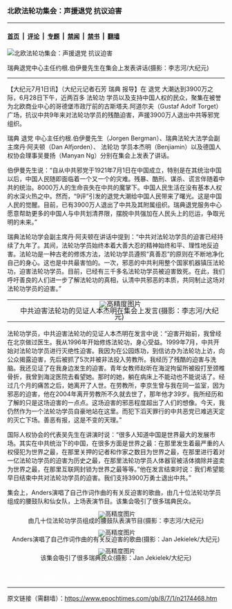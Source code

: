 ### 北欧法轮功集会：声援退党 抗议迫害

---

#### [首页](../../../..?n2174468) &nbsp;|&nbsp; [评论](../../../../../epoch-comment?n2174468) &nbsp;|&nbsp; [专题](../../../../../epoch-special?n2174468) &nbsp;|&nbsp; [禁闻](../../../../../epoch-news?n2174468) &nbsp;|&nbsp; [禁书](../../../../../books?n2174468) &nbsp;|&nbsp; [翻墙](https://github.com/gfw-breaker/nogfw/blob/master/README.md?n2174468)


<div><img alt="北欧法轮功集会：声援退党 抗议迫害" class="attachment-djy_600_400 size-djy_600_400 wp-post-image" src="https://i.epochtimes.com/assets/uploads/2008/07/806301655181789-600x400.jpg"/>
<div class="caption">
 <p>
  瑞典退党中心主任约根.伯伊曼先生在集会上发表讲话(摄影：李志河/大纪元)
 </p>
</div></div><hr/><div class="post_content" id="artbody" itemprop="articleBody">
 <!-- article content begin -->
 <p>
  【大纪元7月1日讯】（大纪元记者石芳
  <ok href="https://www.epochtimes.com/gb/tag/%E7%91%9E%E5%85%B8.html">
   瑞典
  </ok>
  报导】在
  <ok href="https://www.epochtimes.com/gb/tag/%E9%80%80%E5%85%9A.html">
   退党
  </ok>
  大潮达到3900万之际，6月28日下午，近两百多
  <ok href="https://www.epochtimes.com/gb/tag/%E6%B3%95%E8%BD%AE%E5%8A%9F.html">
   法轮功
  </ok>
  学员以及支持中国人权的民众，聚集在被誉为北欧商业中心的哥德堡市政厅前的古斯塔夫.阿道尔夫（Gustaf Adolf Torget）广场，抗议中共9年来对法轮功学员的残酷迫害，声援3900万人退出中共等邪党组织。
 </p>
 <p>
  <ok href="https://www.epochtimes.com/gb/tag/%E7%91%9E%E5%85%B8.html">
   瑞典
  </ok>
  <ok href="https://www.epochtimes.com/gb/tag/%E9%80%80%E5%85%9A.html">
   退党
  </ok>
  中心主任约根.伯伊曼先生（Jorgen Bergman）、瑞典法轮大法学会副主席丹‧阿夫顿（Dan Alfjorden）、
  <ok href="https://www.epochtimes.com/gb/tag/%E6%B3%95%E8%BD%AE%E5%8A%9F.html">
   法轮功
  </ok>
  学员本杰明（Benjiamin）以及德国人权协会理事吴曼扬（Manyan Ng）分别在集会上发表了讲话。
 </p>
 <p>
  伯伊曼先生说：“自从中共邪党于1921年7月1日在中国成立，特别是在其统治中国以后，中国人民随即面临着一个又一个的灾难。残暴、酷刑、谋杀、谎言伴随着中共的统治。8000万人的生命丧失在中共的魔掌下。中国人民生活在没有基本人权的水深火热之中。然而，“9评”引发的退党大潮给中国人民带来了曙光。这是中国人民的觉醒。目前，已有3900万人退出了中共及其附属组织。瑞典退党服务中心愿意帮助更多的中国人与中共划清界限，摆脱中共强加在人民头上的厄运，争取光明的未来。”
 </p>
 <p>
  瑞典法轮功学会副主席丹‧阿夫顿在讲话中提到：“中共对法轮功学员的迫害已经持续了九年了。其间，法轮功学员始终本着大善大忍的精神始终和平、理性地反迫害。法轮功是一种古老的修炼方法，法轮功学员遵照“真善忍”的原则在不断地净化自己的身心。这也是中共最害怕的。一次，邪恶的中共利用整个国家机器镇压法轮功，迫害法轮功学员。目前，已经有三千多名法轮功学员被迫害致死。在此，我们呼吁善良的人们进一步了解法轮功的真相，认清中共邪恶的本质，共同制止这场对法轮功学员的迫害。”
 </p>
 <p>
  <!--image v 1.0-->
 </p>
 <table align="center" border="0">
  <tr valign="top">
   <td>
   </td>
   <td>
    <div style="line-height: 90%; text-align: center;">
     <ok href=" https://i.epochtimes.com/assets/uploads/2014/02/806301655191789-600x400.jpg" rel="noreferrer noopener" target="_blank">
      <img alt="" class="size-large wp-image-7365603" src="https://i.epochtimes.com/assets/uploads/2014/02/806301655191789-600x400.jpg" title=""/>
     </ok>
     <img alt="高精度图片" border="0" src="//www.epochtimes.com/images/highRes.jpg"/>
     <br/>
     <span class="bn12">
      中共迫害法轮功的见证人本杰明在集会上发言(摄影：李志河/大纪元)
     </span>
    </div>
   </td>
  </tr>
 </table>
 <p>
  <!-- -->
 </p>
 <p>
  法轮功学员，中共迫害法轮功的见证人本杰明在发言中说：“迫害开始前，我曾经在北京做过医生。我从1996年开始修炼法轮功，身心受益。1999年7月，中共开始对法轮功学员进行灭绝性迫害。我因为在公园炼功，到信访办为法轮功上访，向公众揭露迫害，先后被抓了5次并被非法投入劳教所。我经历了残酷的迫害与洗脑。我还见证了在我身边发生的迫害。青年女教师赵昕在海淀拘留所被殴打至颈椎骨折，我曾到海淀医院去看望她。那时的她，躺在病床上不能动也不能说话了。经过几个月的痛苦之后，她离开了人世。在劳教所，李京生曾与我在同一监室，因为邪恶的迫害，他在2004年离开劳教所不久就去世了，那年他才39岁。我所经历和了解的只是这场迫害的一点点。这场迫害的邪恶程度超出了人们的想像。今天，我仍然作为一个法轮功学员自豪地站在这里。而犯下滔天罪行的中共恶党已难逃天定的灭亡下场。善恶有报，这是不变的天理。”
 </p>
 <p>
  国际人权协会的代表吴先生在讲演时说：“很多人知道中国是世界最大的发展市场。其实在中共统治下的中国，在很多方面是世界之最：在那里发生着最严重的人权侵犯为世界之最，在那里关押的记者和作家之数目为世界之最，在那里进行着对一亿法轮功学员的迫害为历史之最，在那里法轮功学员人体器官被活体摘除并盗卖为世界之最，在那里互联网封锁为世界之最等等。”他在发言结束时说：我们希望能早日结束中共对法轮功学员的迫害。我们支持3900万勇士退出中共。”
 </p>
 <p>
  集会上，Anders演唱了自己作词作曲的有关反迫害的歌曲，由几十位法轮功学员组成的腰鼓队和仙女队，上场表演节目。该集会吸引了很多瑞典民众。
 </p>
 <p>
  <!--image v 1.0-->
 </p>
 <div style="line-height: 90%; text-align: center;">
  <ok href=" https://i.epochtimes.com/assets/uploads/2014/02/806301655171789-600x400.jpg" rel="noreferrer noopener" target="_blank">
   <img alt="" class="size-large wp-image-7365604" src="https://i.epochtimes.com/assets/uploads/2014/02/806301655171789-600x400.jpg" title=""/>
  </ok>
  <img alt="高精度图片" border="0" src="//www.epochtimes.com/images/highRes.jpg"/>
  <br/>
  <span class="bn12">
   由几十位法轮功学员组成的腰鼓队表演节目(摄影：李志河/大纪元)
  </span>
 </div>
 <p>
  <!-- -->
 </p>
 <p>
  <!--image v 1.0-->
 </p>
 <div style="line-height: 90%; text-align: center;">
  <ok href=" https://i.epochtimes.com/assets/uploads/2014/02/806301655151789-600x400.jpg" rel="noreferrer noopener" target="_blank">
   <img alt="" class="size-large wp-image-7365605" src="https://i.epochtimes.com/assets/uploads/2014/02/806301655151789-600x400.jpg" title=""/>
  </ok>
  <img alt="高精度图片" border="0" src="//www.epochtimes.com/images/highRes.jpg"/>
  <br/>
  <span class="bn12">
   Anders演唱了自己作词作曲的有关反迫害的歌曲(摄影：Jan Jekielek/大纪元)
  </span>
 </div>
 <p>
  <!-- -->
 </p>
 <p>
  <!--image v 1.0-->
 </p>
 <div style="line-height: 90%; text-align: center;">
  <ok href=" https://i.epochtimes.com/assets/uploads/2014/02/806301655161789-600x400.jpg" rel="noreferrer noopener" target="_blank">
   <img alt="" class="size-large wp-image-7365606" src="https://i.epochtimes.com/assets/uploads/2014/02/806301655161789-600x400.jpg" title=""/>
  </ok>
  <img alt="高精度图片" border="0" src="//www.epochtimes.com/images/highRes.jpg"/>
  <br/>
  <span class="bn12">
   该集会吸引了很多瑞典民众(摄影：Jan Jekielek/大纪元)
  </span>
 </div>
 <p>
  <!-- -->
  <br/>
  <font color="#ffffff">
   (http://www.dajiyuan.com)
  </font>
 </p>
 <!-- article content end -->
 <div id="below_article_ad">
 </div>
</div>


---

原文链接（需翻墙）：https://www.epochtimes.com/gb/8/7/1/n2174468.htm
